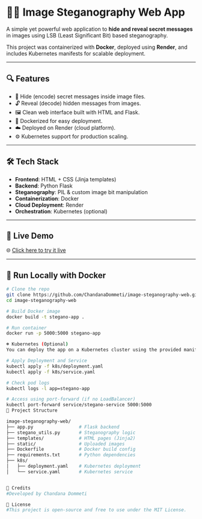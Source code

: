 # 🕵️‍♀️ Image Steganography Web App

A simple yet powerful web application to **hide and reveal secret messages** in images using LSB (Least Significant Bit) based steganography.

This project was containerized with **Docker**, deployed using **Render**, and includes Kubernetes manifests for scalable deployment.

---

## 🔍 Features

- 🔐 Hide (encode) secret messages inside image files.
- 🔓 Reveal (decode) hidden messages from images.
- 🖼 Clean web interface built with HTML and Flask.
- 🐳 Dockerized for easy deployment.
- ☁️ Deployed on Render (cloud platform).
- ⚙️ Kubernetes support for production scaling.

---

## 🛠 Tech Stack

- **Frontend**: HTML + CSS (Jinja templates)
- **Backend**: Python Flask
- **Steganography**: PIL & custom image bit manipulation
- **Containerization**: Docker
- **Cloud Deployment**: Render
- **Orchestration**: Kubernetes (optional)

---

## 🚀 Live Demo

🌐 [Click here to try it live](https://image-steganography-web.onrender.com) 

---

## 🐳 Run Locally with Docker

```bash
# Clone the repo
git clone https://github.com/ChandanaDommeti/image-steganography-web.git
cd image-steganography-web

# Build Docker image
docker build -t stegano-app .

# Run container
docker run -p 5000:5000 stegano-app

☸️ Kubernetes (Optional)
You can deploy the app on a Kubernetes cluster using the provided manifests.

# Apply Deployment and Service
kubectl apply -f k8s/deployment.yaml
kubectl apply -f k8s/service.yaml

# Check pod logs
kubectl logs -l app=stegano-app

# Access using port-forward (if no LoadBalancer)
kubectl port-forward service/stegano-service 5000:5000
📁 Project Structure

image-steganography-web/
├── app.py                 # Flask backend
├── stegano_utils.py       # Steganography logic
├── templates/             # HTML pages (Jinja2)
├── static/                # Uploaded images
├── Dockerfile             # Docker build config
├── requirements.txt       # Python dependencies
├── k8s/
│   ├── deployment.yaml    # Kubernetes deployment
│   └── service.yaml       # Kubernetes service


🙌 Credits
#Developed by Chandana Dommeti

📝 License
#This project is open-source and free to use under the MIT License.
